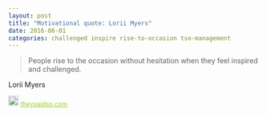 ```yaml
---
layout: post
title: "Motivational quote: Lorii Myers"
date: 2016-06-01
categories: challenged inspire rise-to-occasion tso-management
---
```

> People rise to the occasion without hesitation when they feel inspired and challenged.

Lorii Myers

<span style="z-index:50;font-size:0.9em;"><img src="https://theysaidso.com/branding/theysaidso.png" height="20" width="20" alt="theysaidso.com"/><a href="https://theysaidso.com" title="Powered by quotes from theysaidso.com" style="color: #9fcc25; margin-left: 4px; vertical-align: middle;">theysaidso.com</a></span>
